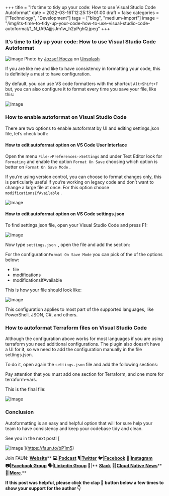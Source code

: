 ﻿+++
title = "It’s time to tidy up your code: How to use Visual Studio Code Autoformat"
date = 2022-03-16T12:25:13+01:00
draft = false
categories = ["Technology", "Development"]
tags = ["blog", "medium-import"]
image = "/img/its-time-to-tidy-up-your-code-how-to-use-visual-studio-code-autoformat/1_N_tA9AjjjsJm1w_h2pPghQ.jpeg"
+++

### It’s time to tidy up your code: How to use Visual Studio Code Autoformat

![Image](/img/its-time-to-tidy-up-your-code-how-to-use-visual-studio-code-autoformat/1_N_tA9AjjjsJm1w_h2pPghQ.jpeg)
Photo by [Jozsef Hocza](https://unsplash.com/@hocza?utm_source=unsplash&utm_medium=referral&utm_content=creditCopyText) on [Unsplash](https://unsplash.com/s/photos/broom?utm_source=unsplash&utm_medium=referral&utm_content=creditCopyText)

If you are like me and like to have consistency in formatting your code, this is definitely a must to have configuration.

By default, you can use VS code formatters with the shortcut `Alt+Shift+F` but, you can also configure it to format every time you save your file, like this:

![Image](/img/its-time-to-tidy-up-your-code-how-to-use-visual-studio-code-autoformat/1_BGAaZ9S8L34Ju1fHOxV56Q.gif)

### How to enable autoformat on Visual Studio Code

There are two options to enable autoformat by UI and editing settings.json file, let’s check both:

#### How to edit autoformat option on VS Code User Interface

Open the menu `File->Preferences->Settings` and under Text Editor look for `Formating` and enable the option `Format On Save` choosing which option is better on `Format On Save Mode` .

If you’re using version control, you can choose to format changes only, this is particularly useful if you’re working on legacy code and don’t want to change a large file at once. For this option choose `modificationsIfAvailable` .

![Image](/img/its-time-to-tidy-up-your-code-how-to-use-visual-studio-code-autoformat/1_wet4EZdGEKs4L2FqZathyg.png)

#### How to edit autoformat option on VS Code settings.json

To find settings.json file, open your Visual Studio Code and press F1:

![Image](/img/its-time-to-tidy-up-your-code-how-to-use-visual-studio-code-autoformat/1_6e0UH_No8bBsxSamdTcy2A.png)

Now type `settings.json `, open the file and add the section:

For the configuration`Format On Save Mode` you can pick of the of the options below:

- file
- modifications
- modificationsIfAvailable

This is how your file should look like:

![Image](/img/its-time-to-tidy-up-your-code-how-to-use-visual-studio-code-autoformat/1_NFY7b7pWnYaRY68q3Tsheg.png)

This configuration applies to most part of the supported languages, like PowerShell, JSON, C#, and others.

### How to autoformat Terraform files on Visual Studio Code

Although the configuration above works for most languages if you are using terraform you need additional configurations. The plugin also doesn’t have a UI for it, so we need to add the configuration manually in the file settings.json.

To do it, open again the `settings.json` file and add the following sections:

Pay attention that you must add one section for Terraform, and one more for terraform-vars.

This is the final file:

![Image](/img/its-time-to-tidy-up-your-code-how-to-use-visual-studio-code-autoformat/1_61hu0VbbIpGNiVOXYJz29w.png)

### Conclusion

Autoformatting is an easy and helpful option that will for sure help your team to have consistency and keep your codebase tidy and clean.

See you in the next post!
[

![Image](/img/its-time-to-tidy-up-your-code-how-to-use-visual-studio-code-autoformat/1_BCiLLad3dvZLwBa-B5cAVQ.png)
](https://faun.to/bP1m5)

Join FAUN: [**Website**](https://faun.to/i9Pt9)** **💻**|**[**Podcast**](https://faun.dev/podcast)** **🎙️**|**[**Twitter**](https://twitter.com/joinfaun)** **🐦**|**[**Facebook**](https://www.facebook.com/faun.dev/)** **👥**|**[**Instagram**](https://instagram.com/fauncommunity/)** **📷|[**Facebook Group**](https://www.facebook.com/groups/364904580892967/)** **🗣️**|**[**Linkedin Group**](https://www.linkedin.com/company/faundev)** **💬**|** [**Slack**](https://faun.dev/chat) 📱**|**[**Cloud Native** **News**](https://thechief.io)** **📰**|**[**More**](https://linktr.ee/faun.dev/)**.**

**If this post was helpful, please click the clap 👏 button below a few times to show your support for the author 👇**
